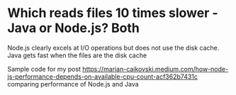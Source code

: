 # Which reads files 10 times slower - Java or Node.js? Both
Node.js clearly excels at I/O operations but does not use the disk cache. Java gets fast when the files are the disk cache

Sample code for my post https://marian-caikovski.medium.com/how-node-js-performance-depends-on-available-cpu-count-acf362b7431c comparing performance of Node.js and Java 
  
